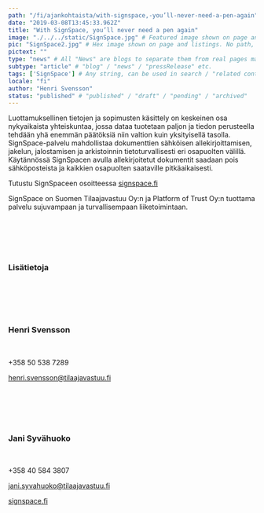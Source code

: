 ```yaml
---
path: "/fi/ajankohtaista/with-signspace,-you’ll-never-need-a-pen-again" # path to where you want blog to be published aka https://www.platformoftrust.net//blogs/sport-venue
date: "2019-03-08T13:45:33.962Z"
title: "With SignSpace, you’ll never need a pen again"
image: "./../../static/SignSpace.jpg" # Featured image shown on page and listings. Save in same folder. Don't use svg.
pic: "SignSpace2.jpg" # Hex image shown on page and listings. No path, just filename. Save in same folder. Don't use svg.
pictext: ""
type: "news" # All "News" are blogs to separate them from real pages made with MarkDown, so that they appear in blog listings etc.
subtype: "article" # "blog" / "news" / "pressRelease" etc.
tags: ['SignSpace'] # Any string, can be used in search / "related content"
locale: "fi"
author: "Henri Svensson"
status: "published" # "published" / "draft" / "pending" / "archived"
---
```

Luottamuksellinen tietojen ja sopimusten käsittely on keskeinen osa nykyaikaista yhteiskuntaa, jossa dataa tuotetaan paljon ja tiedon perusteella tehdään yhä enemmän päätöksiä niin valtion kuin yksityisellä tasolla. SignSpace-palvelu mahdollistaa dokumenttien sähköisen allekirjoittamisen, jakelun, jalostamisen ja arkistoinnin tietoturvallisesti eri osapuolten välillä. Käytännössä SignSpacen avulla allekirjoitetut dokumentit saadaan pois sähköposteista ja kaikkien osapuolten saataville pitkäaikaisesti.

Tutustu SignSpaceen osoitteessa [signspace.fi](https://www.signspace.fi/index.html)

SignSpace on Suomen Tilaajavastuu Oy:n ja Platform of Trust Oy:n tuottama palvelu sujuvampaan ja turvallisempaan liiketoimintaan.

<br/><br/><br/><br/>

### Lisätietoja

<br/><br/><br/><br/>

### **Henri Svensson**

<br/>

+358 50 538 7289

henri.svensson@tilaajavastuu.fi

<br/><br/><br/><br/>

### **Jani Syvähuoko**

<br/>

+358 40 584 3807

jani.syvahuoko@tilaajavastuu.fi

[signspace.fi](https://www.signspace.fi/index.html)
